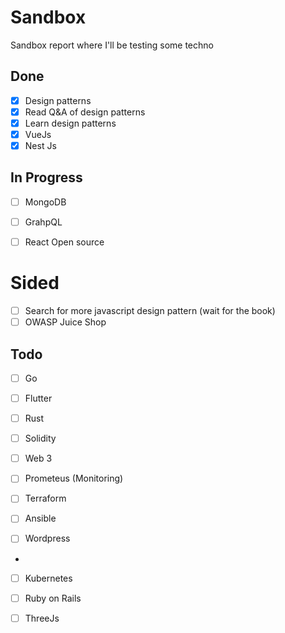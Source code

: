 # Sandbox
Sandbox report where I'll be testing some techno

## Done
- [x] Design patterns
- [X] Read Q&A of design patterns
- [X] Learn design patterns
- [X] VueJs
- [X] Nest Js

## In Progress
- [ ] MongoDB
- [ ] GrahpQL
- [ ] React Open source


# Sided
- [ ] Search for more javascript design pattern (wait for the book)
- [ ] OWASP Juice Shop

## Todo
- [ ] Go
- [ ] Flutter
- [ ] Rust
- [ ] Solidity
- [ ] Web 3

- [ ] Prometeus (Monitoring)
- [ ] Terraform
- [ ] Ansible
- [ ] Wordpress
- 
- [ ] Kubernetes
- [ ] Ruby on Rails

- [ ] ThreeJs

